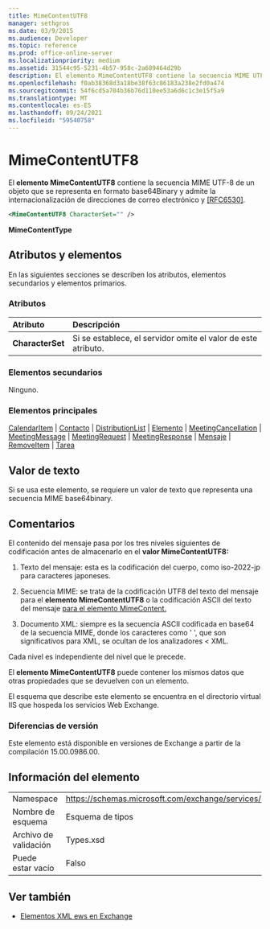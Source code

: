 ```yaml
---
title: MimeContentUTF8
manager: sethgros
ms.date: 03/9/2015
ms.audience: Developer
ms.topic: reference
ms.prod: office-online-server
ms.localizationpriority: medium
ms.assetid: 31544c95-5231-4b57-958c-2a689464d29b
description: El elemento MimeContentUTF8 contiene la secuencia MIME UTF-8 de un objeto representado en formato base64Binary y admite la internacionalización de direcciones de correo electrónico y [RFC6530].
ms.openlocfilehash: f0ab38368d3a18be38f63c86183a238e2fd0a474
ms.sourcegitcommit: 54f6cd5a704b36b76d110ee53a6d6c1c3e15f5a9
ms.translationtype: MT
ms.contentlocale: es-ES
ms.lasthandoff: 09/24/2021
ms.locfileid: "59540758"
---
```

# <a name="mimecontentutf8"></a>MimeContentUTF8

El **elemento MimeContentUTF8** contiene la secuencia MIME UTF-8 de un objeto que se representa en formato base64Binary y admite la internacionalización de direcciones de correo electrónico y [[RFC6530]](http://www.rfc-editor.org/rfc/rfc6530.txt).
  
```XML
<MimeContentUTF8 CharacterSet="" />
```

 **MimeContentType**
## <a name="attributes-and-elements"></a>Atributos y elementos

En las siguientes secciones se describen los atributos, elementos secundarios y elementos primarios.
  
### <a name="attributes"></a>Atributos

|**Atributo**|**Descripción**|
|:-----|:-----|
|**CharacterSet** <br/> |Si se establece, el servidor omite el valor de este atributo.  <br/> |
   
### <a name="child-elements"></a>Elementos secundarios

Ninguno.
  
### <a name="parent-elements"></a>Elementos principales

[CalendarItem](calendaritem.md)  |  [Contacto](contact.md)  |  [DistributionList](distributionlist.md)  |  [Elemento](item.md)  |  [MeetingCancellation](meetingcancellation.md)  |  [MeetingMessage](meetingmessage.md)  |  [MeetingRequest](meetingrequest.md)  |  [MeetingResponse](meetingresponse.md)  |  [Mensaje](message-ex15websvcsotherref.md)  |  [RemoveItem](removeitem.md)  |  [Tarea](task.md)
  
## <a name="text-value"></a>Valor de texto

Si se usa este elemento, se requiere un valor de texto que representa una secuencia MIME base64binary.
  
## <a name="remarks"></a>Comentarios

El contenido del mensaje pasa por los tres niveles siguientes de codificación antes de almacenarlo en el **valor MimeContentUTF8:** 
  
1. Texto del mensaje: esta es la codificación del cuerpo, como iso-2022-jp para caracteres japoneses.
    
2. Secuencia MIME: se trata de la codificación UTF8 del texto del mensaje para el **elemento MimeContentUTF8** o la codificación ASCII del texto del mensaje [para el elemento MimeContent.](mimecontent.md) 
    
3. Documento XML: siempre es la secuencia ASCII codificada en base64 de la secuencia MIME, donde los caracteres como ' ', que son significativos para XML, se ocultan de los analizadores \< XML.
    
Cada nivel es independiente del nivel que le precede.
  
El **elemento MimeContentUTF8** puede contener los mismos datos que otras propiedades que se devuelven con un elemento. 
  
El esquema que describe este elemento se encuentra en el directorio virtual IIS que hospeda los servicios Web Exchange.
  
### <a name="version-differences"></a>Diferencias de versión

Este elemento está disponible en versiones de Exchange a partir de la compilación 15.00.0986.00.
  
## <a name="element-information"></a>Información del elemento

|||
|:-----|:-----|
|Namespace  <br/> |https://schemas.microsoft.com/exchange/services/2006/types  <br/> |
|Nombre de esquema  <br/> |Esquema de tipos  <br/> |
|Archivo de validación  <br/> |Types.xsd  <br/> |
|Puede estar vacío  <br/> |Falso  <br/> |
   
## <a name="see-also"></a>Ver también



- [Elementos XML ews en Exchange](ews-xml-elements-in-exchange.md)

